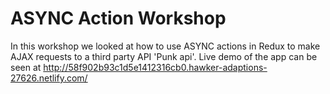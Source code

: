 # ASYNC Action Workshop
In this workshop we looked at how to use ASYNC actions in Redux to make AJAX requests to a third party API 'Punk api'.
Live demo of the app can be seen at http://58f902b93c1d5e1412316cb0.hawker-adaptions-27626.netlify.com/
